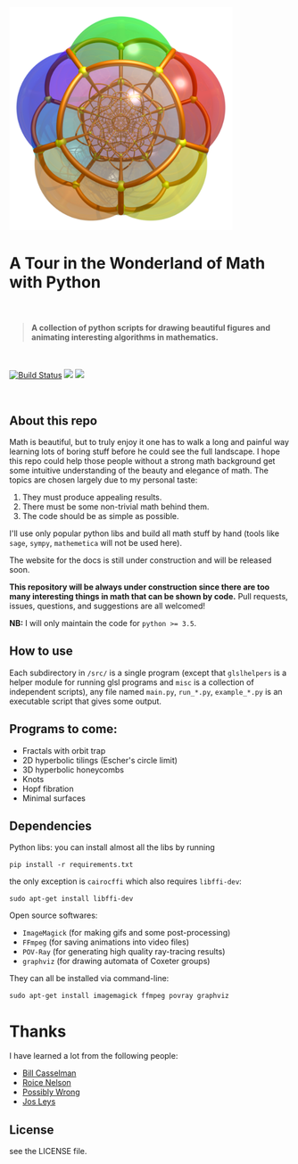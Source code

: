 <img src="favicon.png" width="400">

# A Tour in the Wonderland of Math with Python

<br>

> #### A collection of python scripts for drawing beautiful figures and animating interesting algorithms in mathematics.

<br>

[![Build Status](https://travis-ci.org/neozhaoliang/pywonderland.svg?branch=master)](https://travis-ci.org/neozhaoliang/pywonderland) ![](https://img.shields.io/badge/license-MIT-blue.svg) ![](https://img.shields.io/badge/python-3.5%20%7C%203.6-orange.svg)

<br>


## About this repo

Math is beautiful, but to truly enjoy it one has to walk a long and painful way learning lots of boring stuff before he could see the full landscape. I hope this repo could help those people without a strong math background get some intuitive understanding of the beauty and elegance of math. The topics are chosen largely due to my personal taste:

1. They must produce appealing results.
2. There must be some non-trivial math behind them.
3. The code should be as simple as possible.

I'll use only popular python libs and build all math stuff by hand (tools like `sage`, `sympy`, `mathemetica` will not be used here).

The website for the docs is still under construction and will be released soon.

**This repository will be always under construction since there are too many interesting things in math that can be shown by code.** Pull requests, issues, questions, and suggestions are all welcomed!

**NB:** I will only maintain the code for `python >= 3.5`.


## How to use

Each subdirectory in `/src/` is a single program (except that `glslhelpers` is a helper module for running glsl programs and `misc` is a collection of independent scripts), any file named `main.py`, `run_*.py`, `example_*.py` is an executable script that gives some output.


## Programs to come:

- Fractals with orbit trap
- 2D hyperbolic tilings (Escher's circle limit)
- 3D hyperbolic honeycombs
- Knots
- Hopf fibration
- Minimal surfaces


## Dependencies

Python libs: you can install almost all the libs by running

```
pip install -r requirements.txt
```

the only exception is `cairocffi` which also requires `libffi-dev`:

```
sudo apt-get install libffi-dev
```

Open source softwares:

+ `ImageMagick` (for making gifs and some post-processing)
+ `FFmpeg` (for saving animations into video files)
+ `POV-Ray` (for generating high quality ray-tracing results)
+ `graphviz` (for drawing automata of Coxeter groups)

They can all be installed via command-line:

```
sudo apt-get install imagemagick ffmpeg povray graphviz
```

# Thanks

I have learned a lot from the following people:

- [Bill Casselman](http://www.math.ubc.ca/~cass/)
- [Roice Nelson](https://github.com/roice3)
- [Possibly Wrong](https://possiblywrong.wordpress.com/)
- [Jos Leys](http://www.josleys.com/)


## License

see the LICENSE file.
